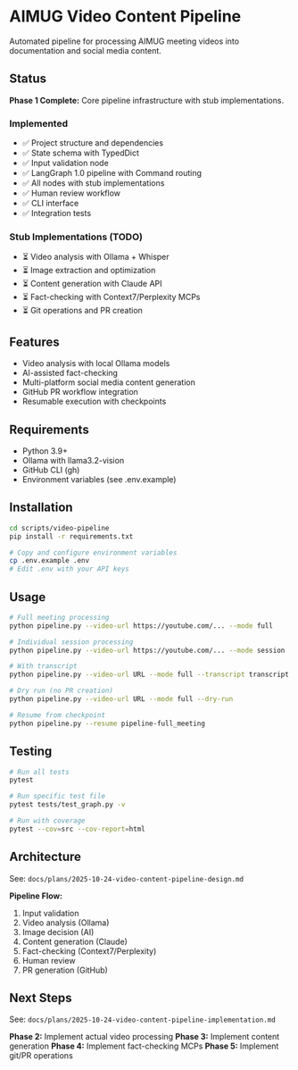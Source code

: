 # AIMUG Video Content Pipeline

Automated pipeline for processing AIMUG meeting videos into documentation and social media content.

## Status

**Phase 1 Complete:** Core pipeline infrastructure with stub implementations.

### Implemented
- ✅ Project structure and dependencies
- ✅ State schema with TypedDict
- ✅ Input validation node
- ✅ LangGraph 1.0 pipeline with Command routing
- ✅ All nodes with stub implementations
- ✅ Human review workflow
- ✅ CLI interface
- ✅ Integration tests

### Stub Implementations (TODO)
- ⏳ Video analysis with Ollama + Whisper
- ⏳ Image extraction and optimization
- ⏳ Content generation with Claude API
- ⏳ Fact-checking with Context7/Perplexity MCPs
- ⏳ Git operations and PR creation

## Features
- Video analysis with local Ollama models
- AI-assisted fact-checking
- Multi-platform social media content generation
- GitHub PR workflow integration
- Resumable execution with checkpoints

## Requirements
- Python 3.9+
- Ollama with llama3.2-vision
- GitHub CLI (gh)
- Environment variables (see .env.example)

## Installation

```bash
cd scripts/video-pipeline
pip install -r requirements.txt

# Copy and configure environment variables
cp .env.example .env
# Edit .env with your API keys
```

## Usage

```bash
# Full meeting processing
python pipeline.py --video-url https://youtube.com/... --mode full

# Individual session processing
python pipeline.py --video-url https://youtube.com/... --mode session

# With transcript
python pipeline.py --video-url URL --mode full --transcript transcript.txt

# Dry run (no PR creation)
python pipeline.py --video-url URL --mode full --dry-run

# Resume from checkpoint
python pipeline.py --resume pipeline-full_meeting
```

## Testing

```bash
# Run all tests
pytest

# Run specific test file
pytest tests/test_graph.py -v

# Run with coverage
pytest --cov=src --cov-report=html
```

## Architecture

See: `docs/plans/2025-10-24-video-content-pipeline-design.md`

**Pipeline Flow:**
1. Input validation
2. Video analysis (Ollama)
3. Image decision (AI)
4. Content generation (Claude)
5. Fact-checking (Context7/Perplexity)
6. Human review
7. PR generation (GitHub)

## Next Steps

See: `docs/plans/2025-10-24-video-content-pipeline-implementation.md`

**Phase 2:** Implement actual video processing
**Phase 3:** Implement content generation
**Phase 4:** Implement fact-checking MCPs
**Phase 5:** Implement git/PR operations
